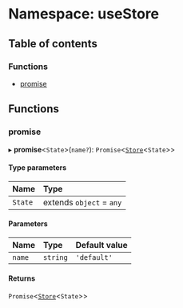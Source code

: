 # Namespace: useStore

## Table of contents

### Functions

- [promise](useStore.md#promise)

## Functions

### promise

▸ **promise**<`State`\>(`name?`): `Promise`<[`Store`](../classes/Store.md)<`State`\>\>

#### Type parameters

| Name | Type |
| :------ | :------ |
| `State` | extends `object` = `any` |

#### Parameters

| Name | Type | Default value |
| :------ | :------ | :------ |
| `name` | `string` | `'default'` |

#### Returns

`Promise`<[`Store`](../classes/Store.md)<`State`\>\>
